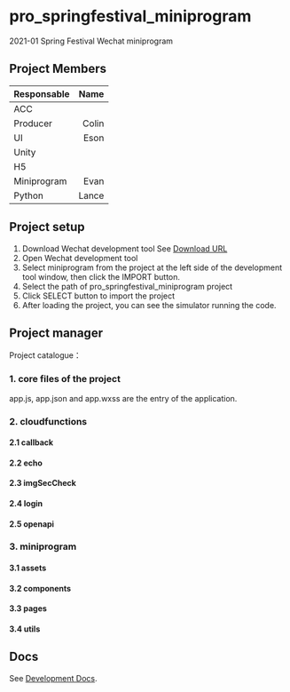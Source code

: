 # pro_springfestival_miniprogram
2021-01 Spring Festival Wechat miniprogram

## Project Members
| Responsable  |  Name  |
| :----------- | ------------:| 
| ACC          | 
| Producer	   | Colin
| UI		   | Eson
| Unity		   | 
| H5		   | 
| Miniprogram  | Evan 
| Python	   | Lance

## Project setup
1. Download Wechat development tool
See [Download URL](https://developers.weixin.qq.com/miniprogram/dev/devtools/download.html)
2. Open Wechat development tool
3. Select miniprogram from the project at the left side of the development tool window, then click the IMPORT button.
4. Select the path of pro_springfestival_miniprogram project
5. Click SELECT button to import the project
6. After loading the project, you can see the simulator running the code.

## Project manager
Project catalogue：
### 1. core files of the project
   app.js, app.json and app.wxss are the entry of the application.
### 2. cloudfunctions
   #### 2.1 callback
   #### 2.2 echo
   #### 2.3 imgSecCheck
   #### 2.4 login
   #### 2.5 openapi
### 3. miniprogram
   #### 3.1 assets
   #### 3.2 components
   #### 3.3 pages
   #### 3.4 utils

## Docs
See [Development Docs](https://developers.weixin.qq.com/miniprogram/dev/framework/).